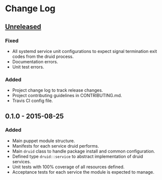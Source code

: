 # Change Log

## [Unreleased][unreleased]

### Fixed
 - All systemd service unit configurations to expect signal termination exit codes from the druid process.
 - Documentation errors. 
 - Unit test errors.

### Added
 - Project change log to track release changes.
 - Project contributing guidelines in CONTRIBUTING.md.
 - Travis CI config file.

## 0.1.0 - 2015-08-25

### Added
 - Main puppet module structure.
 - Manifests for each service druid performs.
 - Main `druid` class to handle package install and common configuration.
 - Defined type `druid::service` to abstract implementation of druid services.
 - Unit tests with 100% coverage of all resources defined.
 - Acceptance tests for each service the module is expected to manage.

[unreleased]: https://github.com/MrAlias/druid/compare/98ab9e2da518af046b15829d82b953bf0d36c020...HEAD
